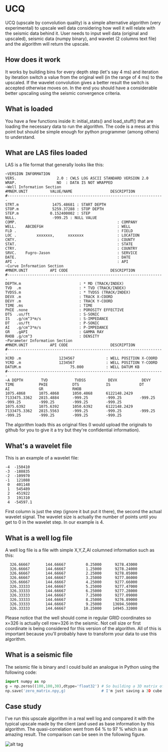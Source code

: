 # UCQ
UCQ (upscale by convolution quality) is a simple alternative algorithm (very experimental) to upscale well data considering how well it will relate with the seismic data behind it. User needs to input well data (original and upscaled), seismic data (numpy binary), and wavelet (2 columns text file) and the algorithm will return the upscale.

## How does it work
It works by building bins for every depth step (let's say 4 ms) and iteration by iteration switch a value from the original well (in the range of 4 ms) to the upscaled. If the wavelet convolution gives a better result the switch is accepted otherwise moves on. In the end you should have a considerable better upscaling using the seismic convergence criteria.

## What is loaded
You have a few functions inside it: initial_stats() and load_stuff() that are loading the necessary data to run the algorithm. The code is a mess at this point but should be simple enough for python programmer (among others) to understand.

## What are LAS files loaded
LAS is a file format that generally looks like this:

```
~VERSION INFORMATION
VERS.                  2.0 : CWLS LOG ASCII STANDARD VERSION 2.0
WRAP.                  NO  : DATA IS NOT WRAPPED
~Well Information Section
#MNEM.UNIT          VALUE/NAME                 DESCRIPTION
#----------------------------------------------------------------------
STRT.m               1475.48681 : START DEPTH
STOP.m               5259.37288 : STOP DEPTH
STEP.m              0.152400002 : STEP
NULL.                -999.25 : NULL VALUE
COMP.                                             : COMPANY
WELL.    ABCDEFGH                                 : WELL
FLD .                                             : FIELD
LOC .         xxxxxxx,      xxxxxxx               : LOCATION
CNTY.                                             : COUNTY
STAT.                                             : STATE
CTRY.                                             : COUNTRY
SRVC.    Fugro-Jason                              : SERVICE
DATE.                                             : DATE
API .                                             : API
~Curve Information Section
#MNEM.UNIT          API CODE                   DESCRIPTION
#----------------------------------------------------------------------
DEPTH.m                          : * MD (TRACK/INDEX)
TVD  .m                          : * TVD (TRACK/INDEX)
TVDSS.m                          : * TVDSS (TRACK/INDEX)
DEVX .m                          : TRACK X-COORD
DEVY .m                          : TRACK Y-COORD
TIME .ms                         : TIME 
PHIE .none                       : POROSITY EFFECTIVE
DTS  .us/ft                      : S-SONIC
IS   .g/cm^3*m/s                 : S-IMPEDANCE
DT   .us/ft                      : P-SONIC
AI   .g/cm^3*m/s                 : P-IMPEDANCE
GR   .gAPI                       : GAMMA RAY
RHOB .g/cm^3                     : DENSITY
~Parameter Information Section
#MNEM.UNIT          API CODE                   DESCRIPTION
#----------------------------------------------------------------------
XCRD .m                 1234567              : WELL POSITION X-COORD
YCRD .m                 1234567              : WELL POSITION Y-COORD
DATUM.m                      75.000          : WELL DATUM KB
#----------------------------------------------------------------------
~A DEPTH        TVD            TVDSS          DEVX           DEVY           TIME           PHIE           DTS            IS             DT             AI             GR             RHOB           
1075.4868      1075.4868      1050.4868      6122148.2429   7133475.3362   2815.4884      -999.25        -999.25        -999.25        -999.25        -999.25        -999.25        -999.25        
1075.6392      1075.6392      1050.6392      6122148.2429   7133475.3362   2815.5563      -999.25        -999.25        -999.25        -999.25        -999.25        -999.25        -999.25    
```

The algorithm loads this as original files (I would upload the originals to github for you to give it a try but they're confidential information).

## What's a wavelet file
This is an example of a wavelet file:
```
-4	-150410
-3	-188835
-2	-109970
-1	 121088
 0	 401148
 1	 545489
 2	 451922
 3	 191310
 4	-54597.1
```
 First column is just the step (ignore it but put it there), the second the actual wavelet signal. The wavelet size is actually the number of points until you get to 0 in the wavelet step. In our example is 4.
 
 ## What is a well log file
 A well log file is a file with simple X,Y,Z,AI columned information such as this:
 
      326.66667       144.66667         0.25000      9278.43000
      326.66667       144.66667         1.25000      9278.24000
      326.66667       144.66667         2.25000      9278.05000
      326.66667       144.66667         3.25000      9277.86000
      326.66667       144.66667         4.25000      9277.66000
      326.33333       144.66667         5.25000      9277.47000
      326.33333       144.66667         6.25000      9277.28000
      326.33333       144.66667         7.25000      9277.09000
      326.33333       144.66667         8.25000      9276.89000
      326.33333       144.66667         9.25000     13694.50000
      326.33333       144.66667        10.25000     14945.32000
      
Please notice that the well should come in regular GRID coordinates so x=326 is actually cell row=326 in the seismic. Not cell size or first coordinate is being considered for this version of the algorithm. All of this is important because you'll probably have to transform your data to use this algorithm.

## What is a seismic file
The seismic file is binary and I could build an analogue in Python using the following code:
```Python
import numpy as np
g = np.zeros((100,100,30),dtype='float32') # So building a 3D matrix of type float32 with number of nodes "x,y,x" of (100,100,30).
np.save('zero_matrix.npy,g)                # I'm just saving a 3D cube with zeros inside it to a binary file. You should actually populate it with your seismic values.
```

## Case study
I've run this upscale algorithm in a real well log and compared it with the typical upscale made by the client (and used as base information by this algorithm. The quasi-correlation went from 64 % to 97 % which is an amazing result. The comparison can be seen in the following figure.

![alt tag](https://lh4.googleusercontent.com/PhFDkdPGJoqsIG2DFcQ4BahkkfhOC56pmMkosC8ZrgOBSTD0jNVsHs08aSLeKxhA3V-qXVEUWapT9l4=w1117-h645)

